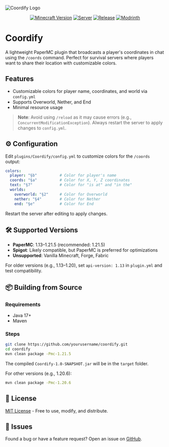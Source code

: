 ![Coordify Logo](images/coordify-logo.png)

<div align="center">
  
  <a href="https://www.minecraft.net/"><img src="https://img.shields.io/badge/Minecraft-1.21.5-brightgreen" alt="Minecraft Version"></a>
  <a href="https://papermc.io/"><img src="https://img.shields.io/badge/Server-PaperMC-orange" alt="Server"></a>
  <a href="https://github.com/h6rd/coordify/releases"><img src="https://img.shields.io/github/v/release/h6rd/coordify" alt="Release"></a>
  <a href="https://modrinth.com/plugin/coordify"><img src="https://img.shields.io/badge/Download-Modrinth-00AF5C" alt="Modrinth"></a>
</div>

# Coordify
A lightweight PaperMC plugin that broadcasts a player's coordinates in chat using the `/coords` command. Perfect for survival servers where players want to share their location with customizable colors.

## Features 
- Customizable colors for player name, coordinates, and world via `config.yml`
- Supports Overworld, Nether, and End
- Minimal resource usage

> **Note**: Avoid using `/reload` as it may cause errors (e.g., `ConcurrentModificationException`). Always restart the server to apply changes to `config.yml`.

## ⚙️ Configuration
Edit `plugins/Coordify/config.yml` to customize colors for the `/coords` output:
```yaml
colors:
  player: "§b"          # Color for player's name
  coords: "§a"          # Color for X, Y, Z coordinates
  text: "§7"            # Color for "is at" and "in the"
  worlds:
    overworld: "§2"     # Color for Overworld
    nether: "§4"        # Color for Nether
    end: "§e"           # Color for End
```
Restart the server after editing to apply changes.

## 🛠️ Supported Versions
- **PaperMC**: 1.13–1.21.5 (recommended: 1.21.5)
- **Spigot**: Likely compatible, but PaperMC is preferred for optimizations
- **Unsupported**: Vanilla Minecraft, Forge, Fabric

For older versions (e.g., 1.13–1.20), set `api-version: 1.13` in `plugin.yml` and test compatibility.

## 📦 Building from Source
### Requirements
- Java 17+
- Maven

### Steps
```bash
git clone https://github.com/yourusername/coordify.git
cd coordify
mvn clean package -Pmc-1.21.5
```
The compiled `Coordify-1.0-SNAPSHOT.jar` will be in the `target` folder.

For other versions (e.g., 1.20.6):
```bash
mvn clean package -Pmc-1.20.6
```

## 📜 License
[MIT License](LICENSE) - Free to use, modify, and distribute.

## 🐛 Issues
Found a bug or have a feature request? Open an issue on [GitHub](https://github.com/h6rd/coordify/issues).